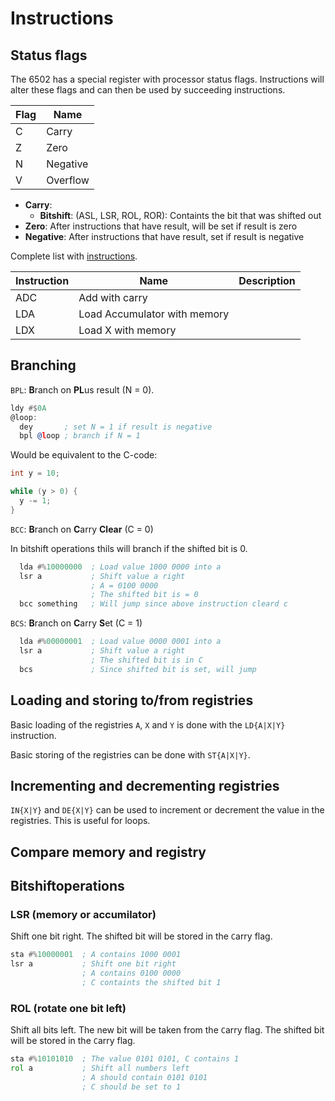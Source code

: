 # Instructions

## Status flags

The 6502 has a special register with processor status flags. Instructions will alter these flags and can then be used by succeeding instructions.

| Flag | Name     |
| ---- | -------- |
| C    | Carry    |
| Z    | Zero     |
| N    | Negative |
| V    | Overflow |

- **Carry**:
  - **Bitshift**: (ASL, LSR, ROL, ROR): Containts the bit that was shifted out
- **Zero**: After instructions that have result, will be set if result is zero
- **Negative**: After instructions that have result, set if result is negative

Complete list with [instructions](https://www.masswerk.at/6502/6502_instruction_set.html).

| Instruction | Name                         | Description |
| ----------- | ---------------------------- | ----------- |
| ADC         | Add with carry               |             |
| LDA         | Load Accumulator with memory |             |
| LDX         | Load X with memory           |             |

## Branching

`BPL`: **B**ranch on **PL**us result (N = 0).

```asm
ldy #$0A
@loop:
  dey       ; set N = 1 if result is negative
  bpl @loop ; branch if N = 1
```

Would be equivalent to the C-code:

```c
int y = 10;

while (y > 0) {
  y -= 1;
}
```

`BCC`: **B**ranch on **C**arry **Clear** (C = 0)

In bitshift operations thils will branch if the shifted bit is 0.

```asm
  lda #%10000000  ; Load value 1000 0000 into a
  lsr a           ; Shift value a right
                  ; A = 0100 0000
                  ; The shifted bit is = 0
  bcc something   ; Will jump since above instruction cleard c
```

`BCS`: **B**ranch on **C**arry **S**et (C = 1)

```asm
  lda #%00000001  ; Load value 0000 0001 into a
  lsr a           ; Shift value a right
                  ; The shifted bit is in C
  bcs             ; Since shifted bit is set, will jump
```

## Loading and storing to/from registries

Basic loading of the registries `A`, `X` and `Y` is done with the `LD{A|X|Y}` instruction.

Basic storing of the registries can be done with `ST{A|X|Y}`.

## Incrementing and decrementing registries

`IN{X|Y}` and `DE{X|Y}` can be used to increment or decrement the value in the registries. This is useful for loops.

## Compare memory and registry

## Bitshiftoperations

### LSR (memory or accumilator)

Shift one bit right. The shifted bit will be stored
in the `C`arry flag.

```asm
sta #%10000001  ; A contains 1000 0001
lsr a           ; Shift one bit right
                ; A contains 0100 0000
                ; C containts the shifted bit 1
```

### ROL (rotate one bit left)

Shift all bits left. The new bit will be taken from the
`C`arry flag. The shifted bit will be stored in the `C`arry
flag.

```asm
sta #%10101010  ; The value 0101 0101, C contains 1
rol a           ; Shift all numbers left
                ; A should contain 0101 0101
                ; C should be set to 1
```
